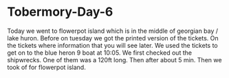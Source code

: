 # Tobermory-Day-6
Today we went to flowerpot island which is in the middle of georgian bay / lake huron. Before on tuesday we got the printed version of the tickets. On the tickets where information that you will see later. We used the tickets to get on to the blue heron 9 boat at 10:05. We first checked out the shipwrecks. One of them was a 120ft long. Then after about 5 min. Then we took of for flowerpot island.
